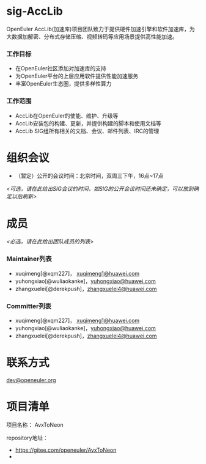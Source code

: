 
# sig-AccLib

OpenEuler AccLib(加速库)项目团队致力于提供硬件加速引擎和软件加速库，为大数据加解密、分布式存储压缩、视频转码等应用场景提供高性能加速。

### 工作目标

 - 在OpenEuler社区添加对加速库的支持
 - 为OpenEuler平台的上层应用软件提供性能加速服务
 - 丰富OpenEuler生态圈，提供多样性算力

### 工作范围

 - AccLib在OpenEuler的使能、维护、升级等
 - AccLib安装包的构建、更新，并提供构建的脚本和使用文档等
 - AccLib SIG组所有相关的文档、会议、邮件列表、IRC的管理


# 组织会议

- （暂定）公开的会议时间：北京时间，双周三下午，16点~17点

*<可选，请在此给出SIG会议的时间，如SIG的公开会议时间还未确定，可以放到确定以后刷新>*



# 成员

*<必选，请在此给出团队成员的列表>*

### Maintainer列表

- xuqimeng[@xqm227]， xuqimeng1@huawei.com
- yuhongxiao[@wuliaokanke]，yuhongxiao@huawei.com
- zhangxuelei[@derekpush]，zhangxuelei4@huawei.com


### Committer列表

- xuqimeng[@xqm227]， xuqimeng1@huawei.com
- yuhongxiao[@wuliaokanke]，yuhongxiao@huawei.com
- zhangxuelei[@derekpush]，zhangxuelei4@huawei.com


# 联系方式

dev@openeuler.org


# 项目清单

项目名称：
AvxToNeon

repository地址：

- https://gitee.com/openeuler/AvxToNeon
- 